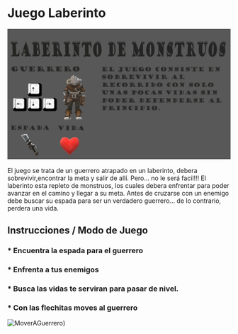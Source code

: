 # Juego Laberinto

![MenuJuegoLaberinto](https://github.com/obj1-unahur-2022s1/consola-de-juegos-raspando-aprobados/blob/master/laberintoGuerrero.jpeg)

El juego se trata de un guerrero atrapado en un laberinto, debera sobrevivir,encontrar la meta y salir de allí. Pero... no le será facil!!! El laberinto esta repleto de monstruos, los cuales debera enfrentar para poder avanzar en el camino y llegar a su meta. 
Antes de cruzarse con un enemigo debe buscar su espada para ser un verdadero guerrero... de lo contrario, perdera una vida.

## Instrucciones / Modo de Juego

### * Encuentra la espada para el guerrero 
### * Enfrenta a tus enemigos 
### * Busca las vidas te serviran para pasar de nivel.

### * Con las flechitas moves al guerrero 
![MoverAGuerrero](https://github.com/obj1-unahur-2022s1/consola-de-juegos-raspando-aprobados/blob/master/MoverAGuerrero.jpeg))

